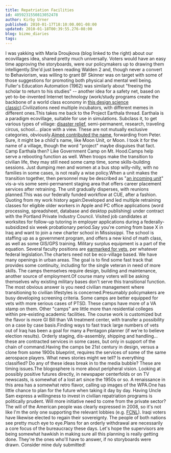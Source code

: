 ```yaml
---
title: Repatriation Facilities
id: 4059231550813052478
author: Kirby Urner
published: 2010-01-17T18:10:00.001-08:00
updated: 2010-01-18T00:39:55.276-08:00
blog: bizmo_diaries
tags: 
---
```


I was yakking with Maria Droujkova (blog linked to the right) about our ecovillages idea, shared pretty much universally.  Voters would have an easy time approving the storyboards, were our policymakers up to drawing them intelligently.She'd just been reading Walden 2 and, though never a convert to Behaviorism, was willing to grant BF Skinner was on target with some of those suggestions for promoting both physical and mental well being.   Fuller's Education Automation (1962) was similarly about "freeing the scholar to return to his studies" -- another idea for a safety net, based on yet-to-be-invented Internet technology (work/study programs create the backbone of a world class economy in [this design science classic](http://www.bfi.org/our_programs/who_is_buckminster_fuller/online_resources/education_automation_by_r_buckminster_fuller)).Civilizations need multiple incubators, with different memes in different ones.This takes me back to the Project Earthala thread.  Earthala is a paradigm ecovillage, suitable for use in simulations.  Subclass it, to get various types of village:  [disaster relief](http://controlroom.blogspot.com/2007/11/etcha-sketch-view.html), semi-permanent, research, traveling circus, school... place with a view.  These are not mutually exclusive categories, obviously.[Aimeé contributed the name](http://controlroom.blogspot.com/2006/08/project-earthala.html), forwarding from Peter.  Sure, it might be a child's name, like Moon Unit, or Moon.  I took it for the name of a village, though the word "project" maybe disguises that fact.  Camp Earthala then?  Like Government Camp on Mt. Hood.Camps help serve a rebooting function as well.  When troops make the transition to civilian life, they may still need some camp time, some skills-building sessions.  Just dumping men and women at a bus stop willy-nilly, with no families in some cases, is not really a wise policy.When a unit makes the transition together, then personnel may be described as "[an incoming unit](http://www.flickr.com/photos/17157315@N00/4283502909/)" vis-a-vis some semi-permanent staging area that offers career placement services after retraining.  The unit gradually disperses, with reunions planned.This was our federally funded workflow at CUE, after a fashion.  Quoting from my work history again:Developed and led multiple retraining classes for eligible older workers          in Apple and PC office applications (word processing, spreadsheet, database          and desktop publishing) under contract with the Portland Private Industry          Council. Visited job candidates at worksites for follow-up tutoring in          employer applications during a federally-subsidized six week probationary          period.Say you're coming from base X in Iraq and want to join a new charter school in Mississippi.  The school is staffing up as a government program, and offers a new kind of math class, as well as some GIS/GPS training.  Military surplus equipment is a part of the equation.  Several faculty positions are [earmarked for vets](http://worldgame.blogspot.com/2009/01/repatriation.html), per whatever federal legislation.The charters need not be eco-village based.  We have many openings in urban areas.  The goal is to find some fast track that provides some continuity, including for the single veteran in need of more skills.  The camps themselves require design, building and maintenance, another source of employment.Of course many voters will be asking themselves why existing military bases don't serve this transitional function. The most obvious answer is you need civilian management where transitioning to civilian lifestyles is concerned.Presumably policymakers are busy developing screening criteria.   Some camps are better equipped for vets with more serious cases of PTSD.   These camps have more of a VA stamp on them.  Other "camps" are little more than residential colleges within pre-existing academic facilities.  The course work is customized but the flavor is more GI Bill than VA treatment center, with transfer a possibility on a case by case basis.Finding ways to fast track large numbers of vets out of Iraq has been a goal for many a Pentagon planner (if we're to believe election results).  Orderly staging, dis-assembly, shipping and handling... these are contracted services in some cases, but only in support of the chain of command.Having the camps be 21st century in design, versus a clone from some 1900s blueprint, requires the services of some of the same aerospace players.  What news stories might we tell?  Is everything classified?  Do any of these ideas break in to the media bubble?  These are timing issues.The blogosphere is more about peripheral vision.  Looking at possibly positive futures directly, in newspaper centerfolds or on TV newscasts, is somewhat of a lost art since the 1950s or so.  A renaissance in this area has a somewhat retro flavor, calling up images of the WPA.One has little chance to plan for the future when taking it day by day.  Having Uncle Sam express a willingness to invest in civilian repatriation programs is politically prudent.  Will more initiative need to come from the private sector?The will of the American people was clearly expressed in 2008, so it's not like I'm the only one supporting the relevant lobbies (e.g. [FCNL](http://worldgame.blogspot.com/2008/08/report-from-fcnl.html)).  Iraqi voters have likewise elected to regain their sovereignty.  The people of both nations see pretty much eye to eye.Plans for an orderly withdrawal are necessarily a core focus of the bureaucracy these days.  Let's hope the supervisors are being somewhat hawkish in making sure all this planning is really getting done.  They're the ones who'll have to answer, if no storyboards were drawn.  Consider mine duly submitted!